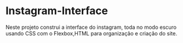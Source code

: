 # Instagram-Interface
Neste projeto construi a interface do instagram, toda no modo escuro usando CSS com o Flexbox,HTML para organização e criação do site. 
